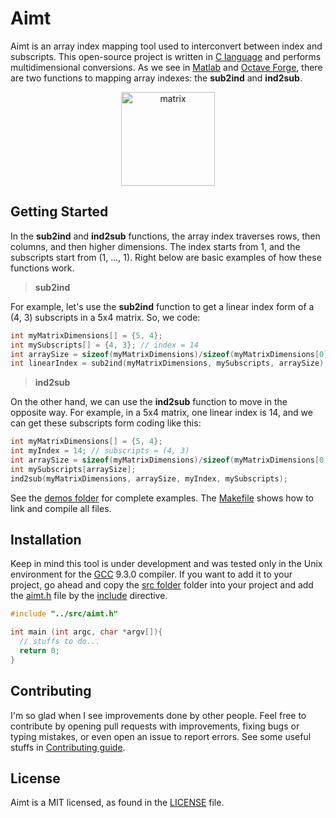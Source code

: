# Aimt

Aimt is an array index mapping tool used to interconvert between index and subscripts. This open-source project is written in [C 
language](https://en.wikipedia.org/wiki/C_(programming_language)) and performs multidimensional conversions. As we see in [Matlab](https://www.mathworks.com/) and 
[Octave Forge](https://octave.sourceforge.io/), there are two functions to mapping array indexes: the **sub2ind** and **ind2sub**.


<p align="center">
  <img src="https://dl.dropboxusercontent.com/s/e3m0kq4e6pru3ca/matrix.png?dl=0" alt="matrix" width="auto" height="150">
</p>


## Getting Started

In the **sub2ind** and **ind2sub** functions, the array index traverses rows, then columns, and then higher dimensions. The index starts from 1, and the subscripts start from (1, ..., 1). Right below are basic examples of how these functions work.

 > **sub2ind**

For example, let's use the **sub2ind** function to get a linear index form of a (4, 3) subscripts in a 5x4 matrix. So, we code:

```C
int myMatrixDimensions[] = {5, 4}; 
int mySubscripts[] = {4, 3}; // index = 14
int arraySize = sizeof(myMatrixDimensions)/sizeof(myMatrixDimensions[0]);
int linearIndex = sub2ind(myMatrixDimensions, mySubscripts, arraySize);
```

 > **ind2sub**

On the other hand, we can use the **ind2sub** function to move in the opposite way. For example, in a 5x4 matrix, one linear index is 14, and we can get these subscripts form coding like this:

```C
int myMatrixDimensions[] = {5, 4}; 
int myIndex = 14; // subscripts = (4, 3)
int arraySize = sizeof(myMatrixDimensions)/sizeof(myMatrixDimensions[0]);
int mySubscripts[arraySize];
ind2sub(myMatrixDimensions, arraySize, myIndex, mySubscripts);
```
See the [demos folder](https://github.com/lobophf/aimt/tree/master/demo) for complete examples. The [Makefile](https://github.com/lobophf/aimt/blob/master/demo/Makefile) shows how to link and compile all files.

## Installation
Keep in mind this tool is under development and was tested only in the Unix environment for the [GCC](https://gcc.gnu.org/) 
9.3.0 compiler.
If you want to add it to your project, go ahead and copy the [src folder](https://github.com/lobophf/aimt/tree/master/src) folder 
into your project and add the [aimt.h](https://github.com/lobophf/aimt/blob/master/src/aimt.h) file by the 
[include](https://gcc.gnu.org/onlinedocs/cpp/Include-Syntax.html) directive.

``` C
#include "../src/aimt.h"

int main (int argc, char *argv[]){
  // stuffs to do...
  return 0;
}
```

## Contributing

I'm so glad when I see improvements done by other people. Feel free to contribute by opening pull requests with improvements, fixing bugs or typing mistakes, or even open an issue to report errors. See some useful stuffs in [Contributing guide](https://github.com/lobophf/aimt/blob/master/docs/CONTRIBUTING.md).

## License

Aimt is a MIT licensed, as found in the [LICENSE](https://github.com/lobophf/aimt/blob/master/LICENSE) file.


